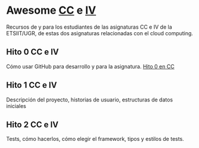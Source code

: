 # Awesome [CC](https://jj.github.io/CC) e [IV](https://jj.github.io/IV)

Recursos de y para los estudiantes de las asignaturas CC e IV de la ETSIIT/UGR, de estas dos asignaturas relacionadas con el cloud computing.

## Hito 0 CC e IV

Cómo usar GitHub para desarrollo y para la asignatura. [Hito 0 en CC](http://jj.github.io/CC/documentos/proyecto/0.Repositorio)

## Hito 1 CC e IV

Descripción del proyecto, historias de usuario, estructuras de datos iniciales

## Hito 2 CC e IV

Tests, cómo hacerlos, cómo elegir el framework, tipos y estilos de tests.
